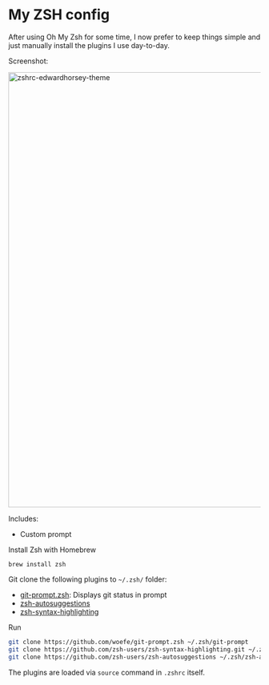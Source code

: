 # My ZSH config
After using Oh My Zsh for some time, I now prefer to keep things simple and just manually install the plugins I use day-to-day.

Screenshot:

<img width="869" alt="zshrc-edwardhorsey-theme" src="https://github.com/user-attachments/assets/9822886a-65b0-494d-965c-42217072c4ed" />

Includes:
 - Custom prompt

Install Zsh with Homebrew
```
brew install zsh
```

Git clone the following plugins to `~/.zsh/` folder:
 - [git-prompt.zsh](https://github.com/woefe/git-prompt.zsh): Displays git status in prompt
 - [zsh-autosuggestions](https://github.com/zsh-users/zsh-autosuggestions)
 - [zsh-syntax-highlighting](https://github.com/zsh-users/zsh-syntax-highlighting)

Run
```bash
git clone https://github.com/woefe/git-prompt.zsh ~/.zsh/git-prompt
git clone https://github.com/zsh-users/zsh-syntax-highlighting.git ~/.zsh/zsh-syntax-highlighting
git clone https://github.com/zsh-users/zsh-autosuggestions ~/.zsh/zsh-autosuggestions
```

The plugins are loaded via `source` command in `.zshrc` itself.
